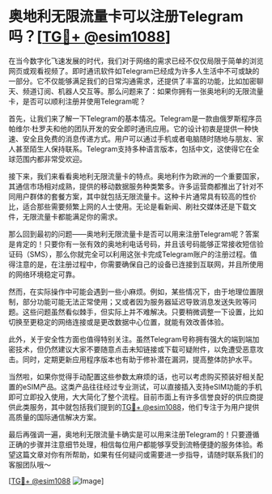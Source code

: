 # 奥地利无限流量卡可以注册Telegram吗？[[TG💪+ @esim1088](https://t.me/s/esim1088)]

在当今数字化飞速发展的时代，我们对于网络的需求已经不仅仅局限于简单的浏览网页或观看视频了。即时通讯软件如Telegram已经成为许多人生活中不可或缺的一部分。它不仅能够满足我们的日常沟通需求，还提供了丰富的功能，比如加密聊天、频道订阅、机器人交互等。那么问题来了：如果你拥有一张奥地利的无限流量卡，是否可以顺利注册并使用Telegram呢？

首先，让我们来了解一下Telegram的基本情况。Telegram是一款由俄罗斯程序员帕维尔·杜罗夫和他的团队开发的安全即时通讯应用。它的设计初衷是提供一种快速、安全且免费的消息传递方式。用户可以通过手机或者电脑随时随地与朋友、家人甚至陌生人保持联系。Telegram支持多种语言版本，包括中文，这使得它在全球范围内都非常受欢迎。

接下来，我们来看看奥地利无限流量卡的特点。奥地利作为欧洲的一个重要国家，其通信市场相对成熟，提供的移动数据服务种类繁多。许多运营商都推出了针对不同用户群体的套餐方案，其中就包括无限流量卡。这种卡片通常具有较高的性价比，适合那些需要频繁上网的人士使用。无论是看新闻、刷社交媒体还是下载文件，无限流量卡都能满足你的需求。

那么回到最初的问题——奥地利无限流量卡是否可以用来注册Telegram呢？答案是肯定的！只要你有一张有效的奥地利电话号码，并且该号码能够正常接收短信验证码（SMS），那么你就完全可以利用这张卡完成Telegram账户的注册过程。值得注意的是，在注册过程中，你需要确保自己的设备已连接到互联网，并且所使用的网络环境稳定可靠。

然而，在实际操作中可能会遇到一些小麻烦。例如，某些情况下，由于地理位置限制，部分功能可能无法正常使用；又或者因为服务器延迟导致消息发送失败等问题。这些问题虽然看似棘手，但实际上并不难解决。只要稍微调整一下设置，比如切换至更稳定的网络连接或是更改数据中心位置，就能有效改善体验。

此外，关于安全性方面也值得特别关注。虽然Telegram号称拥有强大的端到端加密技术，但仍然建议大家不要随意点击未知链接或下载可疑附件，以免遭受恶意攻击。同时，定期更新应用程序版本也有助于修补潜在漏洞，提高整体防护水平。

当然啦，如果你觉得手动配置这些参数太麻烦的话，也可以考虑购买预装好相关配置的eSIM产品。这类产品往往经过专业测试，可以直接插入支持eSIM功能的手机即可立即投入使用，大大简化了整个流程。目前市面上有许多信誉良好的供应商提供此类服务，其中就包括我们提到的[TG💪+ @esim1088](https://t.me/s/esim1088)，他们专注于为用户提供高质量的国际通信解决方案。

最后再强调一遍，奥地利无限流量卡确实是可以用来注册Telegram的！只要遵循正确的步骤并注意细节处理，相信每位用户都能够享受到流畅便捷的服务体验。希望这篇文章对你有所帮助，如果有任何疑问或需要进一步指导，请随时联系我们的客服团队哦～ 

[[TG💪+ @esim1088](https://t.me/s/esim1088) ![Image](https://i.postimg.cc/4NQfJmqS/Snipaste-2025-05-13-00-14-12.png)]